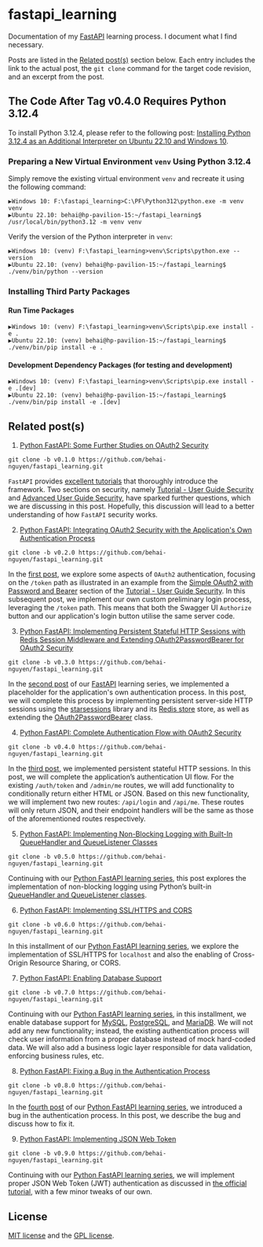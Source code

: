 <!-- 11/05/2024. -->

# fastapi_learning

Documentation of my [FastAPI](https://fastapi.tiangolo.com/learn/) learning process. I document what I find necessary.

Posts are listed in the [Related post(s)](#related-posts) section below. Each entry includes the link to the actual post, the ``git clone`` command for the target code revision, and an excerpt from the post.

## The Code After Tag v0.4.0 Requires Python 3.12.4

To install Python 3.12.4, please refer to the following post: [Installing Python 3.12.4 as an Additional Interpreter on Ubuntu 22.10 and Windows 10](https://behainguyen.wordpress.com/2024/06/28/installing-python-3-12-4-as-an-additional-interpreter-on-ubuntu-22-10-and-windows-10/).

### Preparing a New Virtual Environment ``venv`` Using Python 3.12.4

Simply remove the existing virtual environment ``venv`` and recreate it using the following command:

```
▶️Windows 10: F:\fastapi_learning>C:\PF\Python312\python.exe -m venv venv
▶️Ubuntu 22.10: behai@hp-pavilion-15:~/fastapi_learning$ /usr/local/bin/python3.12 -m venv venv
```

Verify the version of the Python interpreter in ``venv``:

```
▶️Windows 10: (venv) F:\fastapi_learning>venv\Scripts\python.exe --version
▶️Ubuntu 22.10: (venv) behai@hp-pavilion-15:~/fastapi_learning$ ./venv/bin/python --version
```

### Installing Third Party Packages

#### Run Time Packages

```
▶️Windows 10: (venv) F:\fastapi_learning>venv\Scripts\pip.exe install -e .
▶️Ubuntu 22.10: (venv) behai@hp-pavilion-15:~/fastapi_learning$ ./venv/bin/pip install -e .
```

#### Development Dependency Packages (for testing and development)

```
▶️Windows 10: (venv) F:\fastapi_learning>venv\Scripts\pip.exe install -e .[dev]
▶️Ubuntu 22.10: (venv) behai@hp-pavilion-15:~/fastapi_learning$ ./venv/bin/pip install -e .[dev]
```

## Related post(s)

1. [Python FastAPI: Some Further Studies on OAuth2 Security](https://behainguyen.wordpress.com/2024/05/11/python-fastapi-some-further-studies-on-oauth2-security/)

```
git clone -b v0.1.0 https://github.com/behai-nguyen/fastapi_learning.git
```

``FastAPI`` provides [excellent tutorials](https://fastapi.tiangolo.com/learn/) that thoroughly introduce the framework. Two sections on security, namely [Tutorial - User Guide Security](https://fastapi.tiangolo.com/tutorial/security/) and [Advanced User Guide Security](https://fastapi.tiangolo.com/advanced/security/), have sparked further questions, which we are discussing in this post. Hopefully, this discussion will lead to a better understanding of how ``FastAPI`` security works.

2. [Python FastAPI: Integrating OAuth2 Security with the Application's Own Authentication Process](https://behainguyen.wordpress.com/2024/05/13/python-fastapi-integrating-oauth2-security-with-the-applications-own-authentication-process/)

```
git clone -b v0.2.0 https://github.com/behai-nguyen/fastapi_learning.git
```

In the [first post](https://behainguyen.wordpress.com/2024/05/11/python-fastapi-some-further-studies-on-oauth2-security/), we explore some aspects of ``OAuth2`` authentication, focusing on the ``/token`` path as illustrated in an example from the [Simple OAuth2 with Password and Bearer](https://fastapi.tiangolo.com/tutorial/security/simple-oauth2/) 
section of the [Tutorial - User Guide Security](https://fastapi.tiangolo.com/tutorial/security/). In this subsequent post, we implement our own custom preliminary login process, leveraging the ``/token`` path. This means that both the Swagger UI ``Authorize`` button and our application's login button utilise the same server code.

3. [Python FastAPI: Implementing Persistent Stateful HTTP Sessions with Redis Session Middleware and Extending OAuth2PasswordBearer for OAuth2 Security](https://behainguyen.wordpress.com/2024/05/21/python-fastapi-implementing-persistent-stateful-http-sessions-with-redis-session-middleware-and-extending-oauth2passwordbearer-for-oauth2-security/)

```
git clone -b v0.3.0 https://github.com/behai-nguyen/fastapi_learning.git
```

In the <a href="https://behainguyen.wordpress.com/2024/05/13/python-fastapi-integrating-oauth2-security-with-the-applications-own-authentication-process/" title="Python FastAPI: Integrating OAuth2 Security with the Application’s Own Authentication Process" target="_blank">second post</a> of our <a href="https://fastapi.tiangolo.com/learn/" title="FastAPI" target="_blank">FastAPI</a> learning series, we implemented a placeholder for the application's own authentication process. In this post, we will complete this process by implementing persistent server-side HTTP sessions using the <a href="https://pypi.org/project/starsessions/" title="starsessions" target="_blank">starsessions</a> library and its <a href="https://redis.io/" title="Redis store" target="_blank">Redis store</a> store, as well as extending the <a href="https://fastapi.tiangolo.com/tutorial/security/first-steps/?h=oauth2passwordbearer#fastapis-oauth2passwordbearer" title="OAuth2PasswordBearer" target="_blank">OAuth2PasswordBearer</a> class.

4. [Python FastAPI: Complete Authentication Flow with OAuth2 Security](https://behainguyen.wordpress.com/2024/06/11/python-fastapi-complete-authentication-flow-with-oauth2-security/)

```
git clone -b v0.4.0 https://github.com/behai-nguyen/fastapi_learning.git
```

In the <a href="https://behainguyen.wordpress.com/2024/05/21/python-fastapi-implementing-persistent-stateful-http-sessions-with-redis-session-middleware-and-extending-oauth2passwordbearer-for-oauth2-security/" title="Python FastAPI: Implementing Persistent Stateful HTTP Sessions with Redis Session Middleware and Extending OAuth2PasswordBearer for OAuth2 Security" target="_blank">third post</a>, we implemented persistent stateful HTTP sessions. In this post, we will complete the application’s authentication UI flow. For the existing <code>/auth/token</code> and <code>/admin/me</code> routes, we will add functionality to conditionally return either HTML or JSON. Based on this new functionality, we will implement two new routes: <code>/api/login</code> and <code>/api/me</code>. These routes will only return JSON, and their endpoint handlers will be the same as those of the aforementioned routes respectively.

5. [Python FastAPI: Implementing Non-Blocking Logging with Built-In QueueHandler and QueueListener Classes](https://behainguyen.wordpress.com/2024/07/02/python-fastapi-implementing-non-blocking-logging-with-built-in-queuehandler-and-queuelistener-classes/)

```
git clone -b v0.5.0 https://github.com/behai-nguyen/fastapi_learning.git
```

Continuing with our <a href="https://github.com/behai-nguyen/fastapi_learning" title="Index of the Python FastAPI Complete Series" target="_blank">Python FastAPI learning series</a>, this post explores the implementation of non-blocking logging using Python’s built-in <a href="https://docs.python.org/3/library/logging.config.html#configuring-queuehandler-and-queuelistener" title="Configuring QueueHandler and QueueListener" target="_blank">QueueHandler and QueueListener classes</a>.

6. [Python FastAPI: Implementing SSL/HTTPS and CORS](https://behainguyen.wordpress.com/2024/07/25/python-fastapi-implementing-ssl-https-and-cors/)

```
git clone -b v0.6.0 https://github.com/behai-nguyen/fastapi_learning.git
```

In this installment of our <a href="https://github.com/behai-nguyen/fastapi_learning" title="Index of the Python FastAPI Complete Series" target="_blank">Python FastAPI learning series</a>, we explore the implementation of SSL/HTTPS for <code>localhost</code> and also the enabling of Cross-Origin Resource Sharing, or CORS.

7. [Python FastAPI: Enabling Database Support](https://behainguyen.wordpress.com/2024/08/04/python-fastapi-enabling-database-support/)

```
git clone -b v0.7.0 https://github.com/behai-nguyen/fastapi_learning.git
```

Continuing with our <a href="https://github.com/behai-nguyen/fastapi_learning" title="Index of the Python FastAPI Complete Series" target="_blank">Python FastAPI learning series</a>, in this installment, we enable database support for <a href="https://www.mysql.com/" title="MySQL database" target="_blank">MySQL</a>, <a href="https://www.postgresql.org/" title="PostgreSQL database" target="_blank">PostgreSQL</a>, and <a href="https://mariadb.com/" title="MariaDB database" target="_blank">MariaDB</a>. We will not add any new functionality; instead, the existing authentication process will check user information from a proper database instead of mock hard-coded data. We will also add a business logic layer responsible for data validation, enforcing business rules, etc.

8. [Python FastAPI: Fixing a Bug in the Authentication Process](https://behainguyen.wordpress.com/2024/08/26/python-fastapi-fixing-a-bug-in-the-authentication-process/)

```
git clone -b v0.8.0 https://github.com/behai-nguyen/fastapi_learning.git
```

In the <a href="https://behainguyen.wordpress.com/2024/06/11/python-fastapi-complete-authentication-flow-with-oauth2-security/" title="Python FastAPI: Complete Authentication Flow with OAuth2 Security" target="_blank">fourth post</a> of our <a href="https://github.com/behai-nguyen/fastapi_learning" title="Index of the Python FastAPI Complete Series" target="_blank">Python FastAPI learning series</a>, we introduced a bug in the authentication process. In this post, we describe the bug and discuss how to fix it.

9. [Python FastAPI: Implementing JSON Web Token](https://behainguyen.wordpress.com/2024/09/26/python-fastapi-implementing-json-web-token/)

```
git clone -b v0.9.0 https://github.com/behai-nguyen/fastapi_learning.git
```

Continuing with our <a href="https://github.com/behai-nguyen/fastapi_learning" title="Index of the Python FastAPI Complete Series" target="_blank">Python FastAPI learning series</a>, we will implement proper JSON Web Token (JWT) authentication as discussed in <a href="https://fastapi.tiangolo.com/tutorial/security/oauth2-jwt/" title="OAuth2 with Password (and hashing), Bearer with JWT tokens" target="_blank">the official tutorial</a>, with a few minor tweaks of our own.

## License
[MIT license](http://www.opensource.org/licenses/mit-license.php)
and the [GPL license](http://www.gnu.org/licenses/gpl.html).
